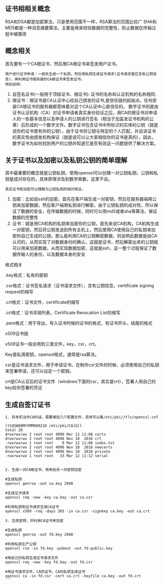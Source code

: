 ## 证书相相关概念
RSA和DSA都是加密算法，只是使用范围不一样，RSA算法的范围比较广
SHA和MD5都是一种消息摘要算法，主要是用来校验数据的完整性，防止数据在传输过程中被篡改

## 概念相关
 首先要有一个CA根证书，然后用CA根证书来签发用户证书。

    用户进行证书申请：一般先生成一个私钥，然后用私钥生成证书请求(证书请求里应含有公钥信息)，再利用证书服务器的CA根证书来签发证书。
    特别说明:
1. 自签名证书(一般用于顶级证书、根证书): 证书的名称和认证机构的名称相同.
2. 根证书：根证书是CA认证中心给自己颁发的证书,是信任链的起始点。任何安装CA根证书的服务器都意味着对这个CA认证中心是信任的。
数字证书则是由证书认证机构（CA）对证书申请者真实身份验证之后，用CA的根证书对申请人的一些基本信息以及申请人的公钥进行签名（相当于加盖发证书机构的公章）后形成的一个数字文件。数字证书包含证书中所标识的实体的公钥（就是说你的证书里有你的公钥），由于证书将公钥与特定的个人匹配，并且该证书的真实性由颁发机构保证（就是说可以让大家相信你的证书是真的），因此，数字证书为如何找到用户的公钥并知道它是否有效这一问题提供了解决方案。
## 关于证书以及加密以及私钥公钥的简单理解
其中最重要的概念就是公钥私钥，使用openssl可以创建一对公钥私钥，公钥和私钥是成对存在的，具体原理涉及到数学素数，这里不谈。

    其实证书和加密可以理解为公钥私钥的相对用法，
1. 加密：比如说ssh的加密，首先在客户端生成一对密钥，然后在服务器端用公钥来加密数据，然后客户端用私钥进行解密，由于公钥私钥的成对性，所以保证了数据的安全，在传输数据的时候，同时可以用md5或者sha等算法，保证数据的完整性
2. 证书：就是用CA机构的私钥来加密你的公钥，首先来说CA机构，CA机构生成一对密钥，然后将公钥发送到所有主机上，然后使用CA使用自己的私钥来加密你自己生成的公钥，那么能利用CA的公钥解密数据，则说明此数据是由CA认可的，从而实现了对数据身份的确认，这就是证书，然后解密出来的公钥就可以用来加密数据，从而实现数据加密，这就是ssh，这一整个过程保证了数据传输人的身份，以及数据本身的安全
   
格式相关

.key格式：私有的密钥

.csr格式：证书签名请求（证书请求文件），含有公钥信息，certificate signing request的缩写

.crt格式：证书文件，certificate的缩写

.crl格式：证书吊销列表，Certificate Revocation List的缩写

.pem格式：用于导出，导入证书时候的证书的格式，有证书开头，结尾的格式

x509证书链

x509证书一般会用到三类文件，key，csr，crt。

Key是私用密钥，openssl格式，通常是rsa算法。

csr是证书请求文件，用于申请证书。在制作csr文件的时候，必须使用自己的私钥来签署申请，还可以设定一个密钥。

crt是CA认证后的证书文件（windows下面的csr，其实是crt），签署人用自己的key给你签署的凭证

## 生成自签订证书
```
1. 将本机当作CA的话，需要增加几个配置文件，具体可以看/etc/pki//tls/openssl.cnf

[tt@SWEBMYVMM000210 /etc/pki/CA]$ll
total 20
drwxrwxrwx 2 root root 4096 Mar 12 11:08 certs
drwxrwxrwx 2 root root 4096 Nov 18  2016 crl
-rwxrwxrwx 1 root root    0 Mar 12 11:06 index.txt
drwxrwxrwx 2 root root 4096 Nov 18  2016 newcerts
drwxrwxrwx 2 root root 4096 Nov 18  2016 private
-rwxrwxrwx 1 root root   33 Mar 12 11:12 serial
​

2. 生成一对CA根证书，用来给另一对密钥加密

#生成私钥
openssl genrsa -out ca.key 2048

#生成证书请求
openssl req -new -key ca.key -out ca.csr

#利用私钥和证书请求生成CA证书
openssl x509 -req -days 365 -in ca.csr -signkey ca.key -out ca.crt

3. 生成密钥，并利用CA证书来加密

#生成私钥
openssl genrsa -out fd.key 2048

#利用私钥生产公钥
openssl rsa -in fd.key -pubout -out fd-public.key

#用自己的私钥生成证书请求文件
openssl req -new -key fd.key -out fd.csr

#用证书请求文件，CA的证书，CA的私钥生成证书
openssl ca -in fd.csr -cert ca.crt -keyfile ca.key -out fd.crt
​```